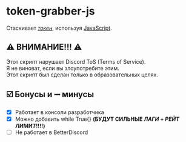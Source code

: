 # token-grabber-js
Стаскивает *[токен](https://discordgid.ru/token)*, используя [JavaScript](https://learn.javascript.ru).
## ⚠️ ВНИМАНИЕ!!! ⚠️
Этот скрипт нарушает Discord ToS (Terms of Service).
<br>
Я не виноват, если вы злоупотребите этим.
<br>
Этот скрипт был сделан только в образовательных целях.
## ☑️ Бонусы и ➖ минусы
- [x] Работает в консоли разработчика
- [x] Можно добавить while True{} **(БУДУТ СИЛЬНЫЕ _ЛАГИ_ + _РЕЙТ ЛИМИТ_!!!!)**
- [ ] Не работает в BetterDiscord

